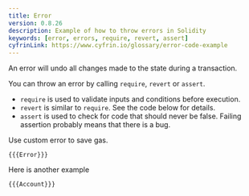 ```yaml
---
title: Error
version: 0.8.26
description: Example of how to throw errors in Solidity
keywords: [error, errors, require, revert, assert]
cyfrinLink: https://www.cyfrin.io/glossary/error-code-example
---
```


An error will undo all changes made to the state during a transaction.

You can throw an error by calling `require`, `revert` or `assert`.

- `require` is used to validate inputs and conditions before execution.
- `revert` is similar to `require`. See the code below for details.
- `assert` is used to check for code that should never be false. Failing
  assertion probably means that there is a bug.

Use custom error to save gas.

```solidity
{{{Error}}}
```

Here is another example

```solidity
{{{Account}}}
```
